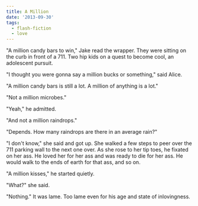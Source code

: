 ```yaml
---
title: A Million
date: '2013-09-30'
tags:
  - flash-fiction
  - love
---
```


"A million candy bars to win," Jake read the wrapper. They were sitting on the
curb in front of a 711. Two hip kids on a quest to become cool, an adolescent
pursuit.

<!-- truncate -->

"I thought you were gonna say a million bucks or something," said Alice.

"A million candy bars is still a lot. A million of anything is a lot."

"Not a million microbes."

"Yeah," he admitted.

"And not a million raindrops."

"Depends. How many raindrops are there in an average rain?"

"I don't know," she said and got up. She walked a few steps to peer over the 711
parking wall to the next one over. As she rose to her tip toes, he fixated on
her ass. He loved her for her ass and was ready to die for her ass. He would
walk to the ends of earth for that ass, and so on.

"A million kisses," he started quietly.

"What?" she said.

"Nothing." It was lame. Too lame even for his age and state of inlovingness.
